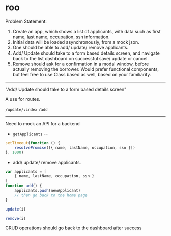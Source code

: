 # roo

Problem Statement:
1. Create an app, which shows a list of applicants, with data
such as first name, last name, occupation, ssn information.
2. Initial data will be loaded asynchronously, from a mock json.
3. One should be able to add/ update/ remove applicants.
4. Add/ Update should take to a form based details screen, and
navigate back to the list dashboard on successful save/ update
or cancel.
5. Remove should ask for a confirmation in a modal window, before
actually removing the borrower.
Would prefer functional components, but feel free to use Class based
as well, based on your familiarity.

-------------------------------


"Add/ Update should take to a form based details screen"

A use for routes.

`/update/:index`
`/add`


---------------------------------------------

Need to mock an API for a backend

* `getApplicants` -- 
```js
setTimeout(function () {
    resolvePromise([{ name, lastName, occupation, ssn }])
}, 1000)
```

* add/ update/ remove applicants.

```js
var applicants = [
    { name, lastName, occupation, ssn }
]
function add() {
    applicants.push(newApplicant)
    // then go back to the home page
}

update(i)

remove(i)
```

CRUD operations should go back to the dashboard after success
